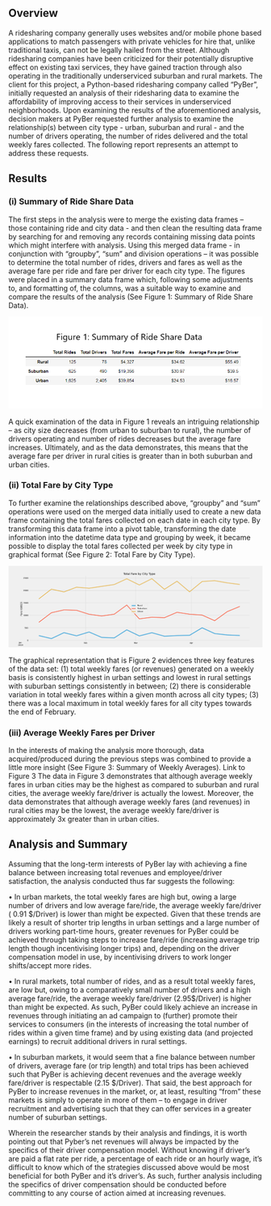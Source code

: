 ## Overview
A ridesharing company generally uses websites and/or mobile phone based applications to match passengers with private vehicles for hire that, unlike traditional taxis, can not be legally hailed from the street.  Although ridesharing companies have been criticized for their potentially disruptive effect on existing taxi services, they have gained traction through also operating in the traditionally underserviced suburban and rural markets.  The client for this project, a Python-based ridesharing company called “PyBer”, initially requested an analysis of their ridesharing data to examine the affordability of improving access to their services in underserviced neighborhoods.  Upon examining the results of the aforementioned analysis, decision makers at PyBer requested further analysis to examine the relationship(s) between city type - urban, suburban and rural - and the number of drivers operating, the number of rides delivered and the total weekly fares collected.  The following report represents an attempt to address these requests.

## Results
### (i) Summary of Ride Share Data
The first steps in the analysis were to merge the existing data frames – those containing ride and city data - and then clean the resulting data frame by searching for and removing any records containing missing data points which might interfere with analysis.  Using this merged data frame - in conjunction with “groupby”, “sum” and division operations – it was possible to determine the total number of rides, drivers and fares as well as the average fare per ride and fare per driver for each city type.  The figures were placed in a summary data frame which, following some adjustments to, and formatting of, the columns, was a suitable way to examine and compare the results of the analysis (See Figure 1: Summary of Ride Share Data).

![](https://github.com/Scruffy-Bearie/PyBer_Analysis/blob/main/Analysis/PyBer_data_summary.png)

A quick examination of the data in Figure 1 reveals an intriguing relationship – as city size decreases (from urban to suburban to rural), the number of drivers operating and number of rides decreases but the average fare increases.  Ultimately, and as the data demonstrates, this means that the average fare per driver in rural cities is greater than in both suburban and urban cities.

### (ii) Total Fare by City Type
To further examine the relationships described above, “groupby” and “sum” operations were used on the merged data initially used to create a new data frame containing the total fares collected on each date in each city type.  By transforming this data frame into a pivot table, transforming the date information into the datetime data type and grouping by week, it became possible to display the total fares collected per week by city type in graphical format (See Figure 2: Total Fare by City Type).

![Figure 2: Total Fare by City Type](https://github.com/Scruffy-Bearie/PyBer_Analysis/blob/main/Analysis/PyBer_fare_summary.png)

The graphical representation that is Figure 2 evidences three key features of the data set: (1) total weekly fares (or revenues) generated on a weekly basis is consistently highest in urban settings and lowest in rural settings with suburban settings consistently in between; (2) there is considerable variation in total weekly fares within a given month across all city types; (3) there was a local maximum in total weekly fares for all city types towards the end of February.

### (iii) Average Weekly Fares per Driver
In the interests of making the analysis more thorough, data acquired/produced during the previous steps was combined to provide a little more insight (See Figure 3: Summary of Weekly Averages).
Link to Figure 3
The data in Figure 3 demonstrates that although average weekly fares in urban cities may be the highest as compared to suburban and rural cities, the average weekly fare/driver is actually the lowest.  Moreover, the data demonstrates that although average weekly fares (and revenues) in rural cities may be the lowest, the average weekly fare/driver is approximately 3x greater than in urban cities.  

## Analysis and Summary
Assuming that the long-term interests of PyBer lay with achieving a fine balance between increasing total revenues and employee/driver satisfaction, the analysis conducted thus far suggests the following:

•	In urban markets, the total weekly fares are high but, owing a large number of drivers and low average fare/ride, the average weekly fare/driver ( 0.91 $/Driver) is lower than might be expected.  Given that these trends are likely a result of shorter trip lengths in urban settings and a large number of drivers working part-time hours, greater revenues for PyBer could be achieved through taking steps to increase fare/ride (increasing average trip length though incentivising longer trips) and, depending on the driver compensation model in use, by incentivising drivers to work longer shifts/accept more rides.

•	In rural markets, total number of rides, and as a result total weekly fares, are low but, owing to a comparatively small number of drivers and a high average fare/ride, the average weekly fare/driver (2.95$/Driver) is higher than might be expected.  As such, PyBer could likely achieve an increase in revenues through initiating an ad campaign to (further) promote their services to consumers (in the interests of increasing the total number of rides within a given time frame) and by using existing data (and projected earnings) to recruit additional drivers in rural settings.

•	In suburban markets, it would seem that a fine balance between number of drivers, average fare (or trip length) and total trips has been achieved such that PyBer is achieving decent revenues and the average weekly fare/driver is respectable (2.15 $/Driver).  That said, the best approach for PyBer to increase revenues in the market, or, at least, resulting “from” these markets is simply to operate in more of them – to engage in driver recruitment and advertising such that they can offer services in a greater number of suburban settings.

Wherein the researcher stands by their analysis and findings, it is worth pointing out that Pyber’s net revenues will always be impacted by the specifics of their driver compensation model.  Without knowing if driver’s are paid a flat rate per ride, a percentage of each ride or an hourly wage, it’s difficult to know which of the strategies discussed above would be most beneficial for both PyBer and it’s driver’s.  As such, further analysis including the specifics of driver compensation should be conducted before committing to any course of action aimed at increasing revenues.
